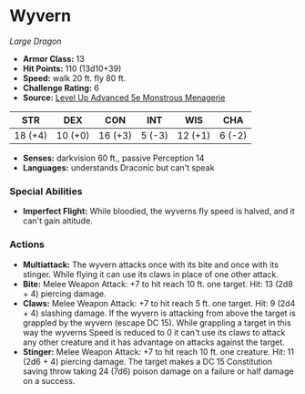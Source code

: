 # Wyvern

*Large* *Dragon*

- **Armor Class:** 13
- **Hit Points:** 110 (13d10+39)
- **Speed:** walk 20 ft. fly 80 ft.
- **Challenge Rating:** 6
- **Source:** [Level Up Advanced 5e Monstrous Menagerie](https://www.levelup5e.com)

| STR | DEX | CON | INT | WIS | CHA |
| --- | --- | --- | --- | --- | --- |
| 18 (+4) | 10 (+0) | 16 (+3) | 5 (-3) | 12 (+1) | 6 (-2) |

- **Senses:** darkvision 60 ft., passive Perception 14
- **Languages:** understands Draconic but can't speak
### Special Abilities
- **Imperfect Flight:** While bloodied, the wyverns fly speed is halved, and it can't gain altitude.
### Actions
- **Multiattack:** The wyvern attacks once with its bite and once with its stinger. While flying  it can use its claws in place of one other attack.
- **Bite:** Melee Weapon Attack: +7 to hit  reach 10 ft.  one target. Hit: 13 (2d8 + 4) piercing damage.
- **Claws:** Melee Weapon Attack: +7 to hit  reach 5 ft.  one target. Hit: 9 (2d4 + 4) slashing damage. If the wyvern is attacking from above  the target is grappled by the wyvern (escape DC 15). While grappling a target in this way  the wyverns Speed is reduced to 0  it can't use its claws to attack any other creature  and it has advantage on attacks against the target.
- **Stinger:** Melee Weapon Attack: +7 to hit  reach 10 ft.  one creature. Hit: 11 (2d6 + 4) piercing damage. The target makes a DC 15 Constitution saving throw  taking 24 (7d6) poison damage on a failure or half damage on a success.
